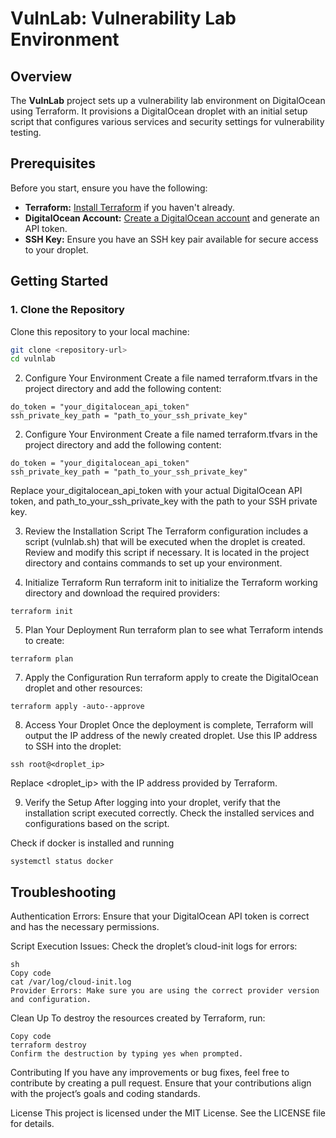 # VulnLab: Vulnerability Lab Environment

## Overview

The **VulnLab** project sets up a vulnerability lab environment on DigitalOcean using Terraform. It provisions a DigitalOcean droplet with an initial setup script that configures various services and security settings for vulnerability testing.

## Prerequisites

Before you start, ensure you have the following:

- **Terraform:** [Install Terraform](https://www.terraform.io/downloads.html) if you haven't already.
- **DigitalOcean Account:** [Create a DigitalOcean account](https://www.digitalocean.com/) and generate an API token.
- **SSH Key:** Ensure you have an SSH key pair available for secure access to your droplet.

## Getting Started

### 1. Clone the Repository

Clone this repository to your local machine:

```sh
git clone <repository-url>
cd vulnlab
```
2. Configure Your Environment
Create a file named terraform.tfvars in the project directory and add the following content:
```
do_token = "your_digitalocean_api_token"
ssh_private_key_path = "path_to_your_ssh_private_key"
```

2. Configure Your Environment
Create a file named terraform.tfvars in the project directory and add the following content:
```
do_token = "your_digitalocean_api_token"
ssh_private_key_path = "path_to_your_ssh_private_key"
```
Replace your_digitalocean_api_token with your actual DigitalOcean API token, and path_to_your_ssh_private_key with the path to your SSH private key.

3. Review the Installation Script
The Terraform configuration includes a script (vulnlab.sh) that will be executed when the droplet is created. Review and modify this script if necessary. It is located in the project directory and contains commands to set up your environment.

4. Initialize Terraform
Run terraform init to initialize the Terraform working directory and download the required providers:
```
terraform init
```
5. Plan Your Deployment
Run terraform plan to see what Terraform intends to create:
```
terraform plan
```
7. Apply the Configuration
Run terraform apply to create the DigitalOcean droplet and other resources:
```
terraform apply -auto--approve
```
8. Access Your Droplet
Once the deployment is complete, Terraform will output the IP address of the newly created droplet. Use this IP address to SSH into the droplet:
```
ssh root@<droplet_ip>
```
Replace <droplet_ip> with the IP address provided by Terraform.

9. Verify the Setup
After logging into your droplet, verify that the installation script executed correctly. Check the installed services and configurations based on the script.

Check if docker is installed and running
```
systemctl status docker
```

## Troubleshooting

Authentication Errors: Ensure that your DigitalOcean API token is correct and has the necessary permissions.

Script Execution Issues: Check the droplet’s cloud-init logs for errors:
```
sh
Copy code
cat /var/log/cloud-init.log
Provider Errors: Make sure you are using the correct provider version and configuration.
```
Clean Up
To destroy the resources created by Terraform, run:
```
Copy code
terraform destroy
Confirm the destruction by typing yes when prompted.
```

Contributing
If you have any improvements or bug fixes, feel free to contribute by creating a pull request. Ensure that your contributions align with the project’s goals and coding standards.

License
This project is licensed under the MIT License. See the LICENSE file for details.
